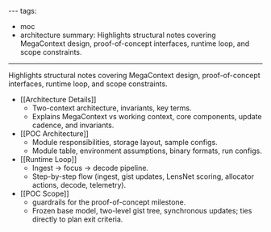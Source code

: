 [](Components.md)[](Components.md)[](Components.md)[](Components.md)[](Components.md)[](Components.md)[](Components.md)[](Components.md)[](Components.md)[](Components.md)[](Components.md)[](Components.md)[](Components.md)[](Components.md)[](Components.md)[](Components.md)[](Components.md)[](Components.md)[](Components.md)[](Components.md)[](Components.md)[](Components.md)[](Components.md)[](Components.md)[](Components.md)[](Components.md)[](Components.md)[](Components.md)[](Components.md)[](Components.md)[](Components.md)[](Components.md)[](Components.md)[](Components.md)[](Components.md)[](Components.md)[](Components.md)[](Components.md)[](Components.md)[](Components.md)[](Components.md)[](Components.md)[](Components.md)[](Components.md)[](Components.md)[](Components.md)[](Components.md)[](Components.md)[](Components.md)[](Components.md)[](Components.md)[](Components.md)[](Components.md)[](Components.md)[](Components.md)[](Components.md)[](Components.md)[](Components.md)[](Components.md)[](Components.md)[](Components.md)[](Components.md)[](Components.md)[](Components.md)[](Components.md)[](Components.md)[](Components.md)[](Components.md)[](Components.md)[](Components.md)[](Components.md)[](Components.md)[](Components.md)[](Components.md)[](Components.md)[](Components.md)[](Components.md)[](Components.md)[](Components.md)[](Components.md)[](Components.md)[](Components.md)[](Components.md)[](Components.md)[](Components.md)[](Components.md)[](Components.md)[](Components.md)[](Components.md)[](Components.md)[](Components.md)[](Components.md)[](Components.md)[](Components.md)[](Components.md)[](Components.md)[](Components.md)[](Components.md)[](Components.md)---
tags:
  - moc
  - architecture
summary: Highlights structural notes covering MegaContext design, proof-of-concept interfaces, runtime loop, and scope constraints.
---
Highlights structural notes covering MegaContext design, proof-of-concept interfaces, runtime loop, and scope constraints.

- [[Architecture Details]]
    - Two-context architecture, invariants, key terms.
    - Explains MegaContext vs working context, core components, update cadence, and invariants.
- [[POC Architecture]]
    - Module responsibilities, storage layout, sample configs.
    - Module table, environment assumptions, binary formats, run configs.
- [[Runtime Loop]]
    - Ingest → focus → decode pipeline.
    - Step-by-step flow (ingest, gist updates, LensNet scoring, allocator actions, decode, telemetry).
- [[POC Scope]]
    - guardrails for the proof-of-concept milestone.
    - Frozen base model, two-level gist tree, synchronous updates; ties directly to plan exit criteria.
